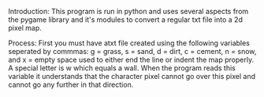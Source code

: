 Introduction:
This program is run in python and uses several aspects from the pygame library and it's modules to convert a regular txt file into a 2d pixel map.

Process:
First you must have atxt file created using the following variables seperated by commmas:
g = grass, s = sand, d = dirt, c = cement, n = snow, and x = empty space used to either end the line or indent the map properly.
A special letter is w which equals a wall. When the program reads this variable it understands that the character pixel cannot go over this pixel and cannot go any further in that direction.
